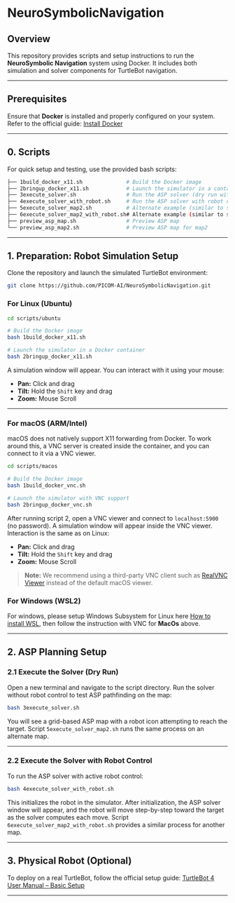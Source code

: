
# NeuroSymbolicNavigation

## Overview

This repository provides scripts and setup instructions to run the **NeuroSymbolic Navigation** system using Docker. It includes both simulation and solver components for TurtleBot navigation.

---

## Prerequisites

Ensure that **Docker** is installed and properly configured on your system.
Refer to the official guide: [Install Docker](https://docs.docker.com/engine/install/)

---

## 0. Scripts

For quick setup and testing, use the provided bash scripts:

```bash
├── 1build_docker_x11.sh              # Build the Docker image
├── 2bringup_docker_x11.sh            # Launch the simulator in a container
├── 3execute_solver.sh                # Run the ASP solver (dry run without robot)
├── 4execute_solver_with_robot.sh     # Run the ASP solver with robot control
├── 5execute_solver_map2.sh           # Alternate example (similar to script 3)
├── 6execute_solver_map2_with_robot.sh# Alternate example (similar to script 4)
├── preview_asp_map.sh                # Preview ASP map
└── preview_asp_map2.sh               # Preview ASP map for map2
```

---

## 1. Preparation: Robot Simulation Setup

Clone the repository and launch the simulated TurtleBot environment:

```bash
git clone https://github.com/PICOM-AI/NeuroSymbolicNavigation.git
```

### For Linux (Ubuntu)

```bash
cd scripts/ubuntu

# Build the Docker image
bash 1build_docker_x11.sh

# Launch the simulator in a Docker container
bash 2bringup_docker_x11.sh
```

A simulation window will appear. You can interact with it using your mouse:

* **Pan:** Click and drag
* **Tilt:** Hold the `Shift` key and drag
* **Zoom:** Mouse Scroll

---

### For macOS (ARM/Intel)

macOS does not natively support X11 forwarding from Docker. To work around this, a VNC server is created inside the container, and you can connect to it via a VNC viewer.

```bash
cd scripts/macos

# Build the Docker image
bash 1build_docker_vnc.sh

# Launch the simulator with VNC support
bash 2bringup_docker_vnc.sh
```

After running script 2, open a VNC viewer and connect to `localhost:5900` (no password).
A simulation window will appear inside the VNC viewer.
Interaction is the same as on Linux:

* **Pan:** Click and drag
* **Tilt:** Hold the `Shift` key and drag
* **Zoom:** Mouse Scroll

> **Note:** We recommend using a third-party VNC client such as [RealVNC Viewer](https://www.realvnc.com/en/connect/download/viewer/?lai_vid=b5ROml3nAIvny&lai_sr=10-14&lai_sl=l) instead of the default macOS viewer.


### For Windows (WSL2)
For windows, please setup Windows Subsystem for Linux here [How to install WSL](https://learn.microsoft.com/en-us/windows/wsl/setup/environment), then follow the instruction with VNC for **MacOs** above.

---

## 2. ASP Planning Setup

### 2.1 Execute the Solver (Dry Run)

Open a new terminal and navigate to the script directory.
Run the solver without robot control to test ASP pathfinding on the map:

```bash
bash 3execute_solver.sh
```

You will see a grid-based ASP map with a robot icon attempting to reach the target.
Script `5execute_solver_map2.sh` runs the same process on an alternate map.

---

### 2.2 Execute the Solver with Robot Control

To run the ASP solver with active robot control:

```bash
bash 4execute_solver_with_robot.sh
```

This initializes the robot in the simulator. After initialization, the ASP solver window will appear, and the robot will move step-by-step toward the target as the solver computes each move.
Script `6execute_solver_map2_with_robot.sh` provides a similar process for another map.

---

## 3. Physical Robot (Optional)

To deploy on a real TurtleBot, follow the official setup guide:
[TurtleBot 4 User Manual – Basic Setup](https://turtlebot.github.io/turtlebot4-user-manual/setup/basic.html)

---

